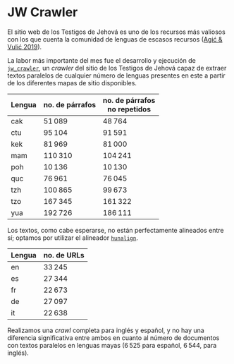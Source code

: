 # JW Crawler

El sitio web de los Testigos de Jehová es uno de los recursos más valiosos con los que cuenta la comunidad de lenguas de escasos recursos ([Agić & Vulić 2019](https://aclanthology.org/P19-1310.pdf)).

La labor más importante del mes fue el desarrollo y ejecución de [`jw_crawler`](https://github.com/transducens/jw_crawler), un *crawler* del sitio de los Testigos de Jehová capaz de extraer textos paralelos de cualquier número de lenguas presentes en este a partir de los diferentes mapas de sitio disponibles.

<!-- Inicialmente utilicé el mapa en español, con lo que obtuve una cantidad de texto en paralelo comparable al del llorado JW300. -->

| Lengua | no. de párrafos | no. de párrafos  <br>no repetidos |
| --- | --- | --- |
| cak | 51 089 | 48 764 |
| ctu | 95 104 | 91 591 |
| kek | 81 969 | 81 000 |
| mam | 110 310 | 104 241 |
| poh | 10 136 | 10 130 |
| quc | 76 961 | 76 045 |
| tzh | 100 865 | 99 673 |
| tzo | 167 345 | 161 322 |
| yua | 192 726 | 186 111 |

<!-- No he pasado ningún tokenizador de oraciones, por lo que el número de estas es mayor para cada lengua. -->

Los textos, como cabe esperarse, no están perfectamente alineados entre sí; optamos por utilizar el alineador [`hunalign`](https://github.com/danielvarga/hunalign).

| Lengua | no. de URLs |
| --- | --- |
| en  | 33 245 |
| es  | 27 344 |
| fr  | 22 673 |
| de  | 27 097 |
| it  | 22 638 |

Realizamos una *crawl* completa para inglés y español, y no hay una diferencia significativa entre ambos en cuanto al número de documentos con textos paralelos en lenguas mayas (6 525 para español, 6 544, para inglés).